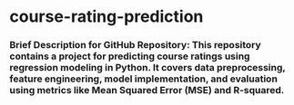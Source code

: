 # course-rating-prediction
### Brief Description for GitHub Repository:  This repository contains a project for predicting course ratings using regression modeling in Python. It covers data preprocessing, feature engineering, model implementation, and evaluation using metrics like Mean Squared Error (MSE) and R-squared.
